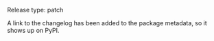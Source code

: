 Release type: patch

A link to the changelog has been added to the package metadata, so it shows up on PyPI.
